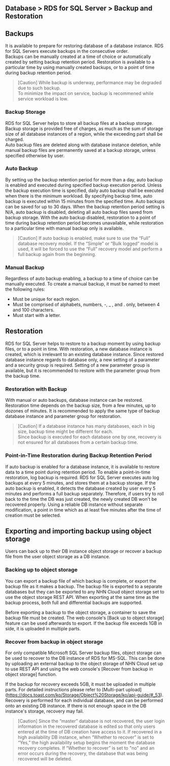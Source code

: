## Database > RDS for SQL Server > Backup and Restoration

## Backups

It is available to prepare for restoring database of a database instance. RDS for SQL Servers execute backups in the consecutive order.  
Backups can be manually created at a time of choice or automatically created by setting backup retention period. 
Restoration is available to a particular time by using manually created backups, or to a point of time during backup retention period. 

> [Caution]
> While backup is underway, performance may be degraded due to such backup.  
> To minimize the impact on service, backup is recommened while service workload is low.

### Backup Storage 

RDS for SQL Server helps to store all backup files at a backup storage. Backup storage is provided free of charges, as much as the sum of storage size of all database instances of a region, while the exceeding part shall be charged.  
Auto backup files are deleted along with database instance deletion, while manual backup files are permanently saved at a backup storage, unless specified otherwise by user.  

### Auto Backup

By setting up the backup retention period for more than a day, auto backup is enabled and executed during specified backup execution period. Unless the backup execution time is specified, daily auto backup shall be executed when there is the minimum workload. By specifying backup time, auto backup is executed within 15 minutes from the specified time. Auto backups can be saved for up to 30 days. When the backup retention period setting is N/A, auto backup is disabled, deleting all auto backup files saved from backup storage. With the auto backup disabled, restoration to a point of time during backup retention period becomes unavailable, while restoration to a particular time with manual backup only is available.   

> [Caution]
>If auto backup is enabled, make sure to use the “Full” database recovery model.
>If the “Simple” or “Bulk logged” model is used, it will be forced to use the “Full” recovery model and perform a full backup again from the beginning.

### Manual Backup

Regardless of auto backup enabling, a backup to a time of choice can be manually executed. To create a manual backup, it must be named to meet the following rules:   

* Must be unique for each region.
* Must be comprised of alphabets, numbers, -, _ , and . only, between 4 and 100 characters. 
* Must start with a letter. 

## Restoration

RDS for SQL Server helps to restore to a backup moment by using backup files, or to a point in time. With restoration, a new database instance is created, which is irrelevant to an existing database instance. Since restored database instance regards to database only, a new setting of a parameter and a security group is required. Setting of a new parameter group is available, but it is recommended to restore with the parameter group from the backup time.    

### Restoration with Backup

With manual or auto backups, database instance can be restored. Restoration time depends on the backup size, from a few minutes, up to dozones of minutes. It is recommended to apply the same type of backup database instance and parameter group for restoration. 

> [Caution]
> If a database instance has many databases, each in big size, backup time might be different for each.  
> Since backup is executed for each database one by one, recovery is not ensured for all databases from a certain backup time.   

### Point-in-Time Restoration during Backup Retention Period 

If auto backup is enabled for a database instance, it is available to restore data to a time point during retention period. To enable a point-in-time restoration, log backup is required. RDS for SQL Server executes auto log backups at every 5 minutes, and stores them at a backup storage. If the auto backup is enabled, it detects the database created by user every 5 minutes and performs a full backup separately. Therefore, if users try to roll back to the time the DB was just created, the newly created DB won't be recovered properly. Using a reliable DB instance without separate modification, a point in time which as at least five minutes after the time of creation must be selected.

## Exporting and importing backup using object storage

Users can back up to their DB instance object storage or recover a backup file from the user object storage as a DB instance.

### Backing up to object storage

You can export a backup file of which backup is complete, or export the backup file as it makes a backup. The backup file is exported to a separate databases but they can be exported to any NHN Cloud object storage set to use the object storage REST API.
When exporting at the same time as the backup process, both full and differential backups are supported.

Before exporting a backup to the object storage, a container to save the backup file must be created. The web console's [Back up to object storage] feature can be used afterwards to export. 
If the backup file exceeds 1GB in side, it is uploaded in multiple parts.

### Recover from backup in object storage

For only compatible Microsoft SQL Server backup files, object storage can be used to recover to the DB instance of RDS for MS-SQL.
This can be done by uploading an external backup to the object storage of NHN Cloud set up to use REST API and using the web console's [Recover from backup in object storage] function.

If the backup for recovery exceeds 5GB, it must be uploaded in multiple parts. For detailed instructions please refer to [Multi-part upload] (https://docs.toast.com/ko/Storage/Object%20Storage/ko/api-guide/#_53).
Recovery is performed for each individual database, and can be performed onto an existing DB instance. If there is not enough space in the DB instance's storage, recovery may fail.

> [Caution]
> Since the “master” database is not recovered, the user login information in the recovered database is edited so that only users entered at the time of DB creation have access to it.
> If recovered in a high availability DB instance, when “Whether to recover” is set to “Yes,” the high availability setup begins the moment the database recovery completes. If “Whether to recover” is set to "no" and an error occurs during the recovery, the database that was being recovered will be deleted. 
